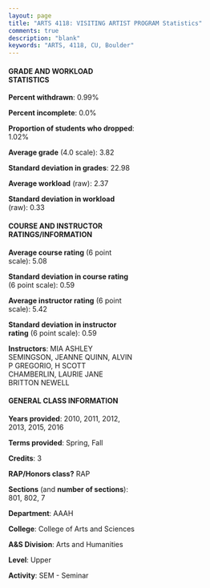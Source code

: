 ```yaml
---
layout: page
title: "ARTS 4118: VISITING ARTIST PROGRAM Statistics"
comments: true
description: "blank"
keywords: "ARTS, 4118, CU, Boulder"
--- 
```

<head>
<script src="https://ajax.googleapis.com/ajax/libs/jquery/2.1.3/jquery.min.js"></script>
<script src="https://dl.dropboxusercontent.com/s/pc42nxpaw1ea4o9/highcharts.js?dl=0"></script>
<!-- <script src="../assets/js/highcharts.js"></script> -->
<style type="text/css">@font-face {
	font-family: "Bebas Neue";
	src: url(https://www.filehosting.org/file/details/544349/BebasNeue%20Regular.otf) format("opentype");
	}
	h1.Bebas { 
		font-family: "Bebas Neue", Verdana, Tahoma;
	}
</style>
</head>
<body>
	<div id="container" style="float: right; width: 45%; height: 88%; margin-left: 2.5%; margin-right: 2.5%;"></div>
	<script language="JavaScript">
		$(document).ready(function() {
		var chart = {type: 'column'};
		var title = {text: 'Grade Distribution'};
		var xAxis = {categories: ['A','B','C','D','F'],crosshair: true};
		var yAxis = {min: 0,title: {text: 'Percentage'}};
		var tooltip = {headerFormat: '<center><b><span style="font-size:20px">{point.key}</span></b></center>',
		               pointFormat: '<td style="padding:0"><b>{point.y:.1f}%</b></td>',
		               footerFormat: '</table>',shared: true,useHTML: true};
		var plotOptions = {column: {pointPadding: 0.0,borderWidth: 0}};  
		var credits = {enabled: false};var series= [{name: 'Percent',data: [83.51,15.46,0.0,0.0,1.03,]}];
		var json = {};
		json.chart = chart;
		json.title = title;
		json.tooltip = tooltip;
		json.xAxis = xAxis;
		json.yAxis = yAxis;  
		json.series = series;
		json.plotOptions = plotOptions;  
		json.credits = credits;
		$('#container').highcharts(json);
	});
	</script>
</body>
			   
#### GRADE AND WORKLOAD STATISTICS

**Percent withdrawn**: 0.99%

**Percent incomplete**: 0.0%

**Proportion of students who dropped**: 1.02%

**Average grade** (4.0 scale): 3.82

**Standard deviation in grades**: 22.98

**Average workload** (raw): 2.37

**Standard deviation in workload** (raw): 0.33

#### COURSE AND INSTRUCTOR RATINGS/INFORMATION

**Average course rating** (6 point scale): 5.08

**Standard deviation in course rating** (6 point scale): 0.59

**Average instructor rating** (6 point scale): 5.42

**Standard deviation in instructor rating** (6 point scale): 0.59

**Instructors**: MIA ASHLEY SEMINGSON, JEANNE QUINN, ALVIN P GREGORIO, H SCOTT CHAMBERLIN, LAURIE JANE BRITTON NEWELL

#### GENERAL CLASS INFORMATION

**Years provided**: 2010, 2011, 2012, 2013, 2015, 2016

**Terms provided**: Spring, Fall

**Credits**: 3

**RAP/Honors class?** RAP

**Sections** (and **number of sections**): 801, 802, 7

**Department**: AAAH

**College**: College of Arts and Sciences

**A&S Division**: Arts and Humanities

**Level**: Upper

**Activity**: SEM - Seminar